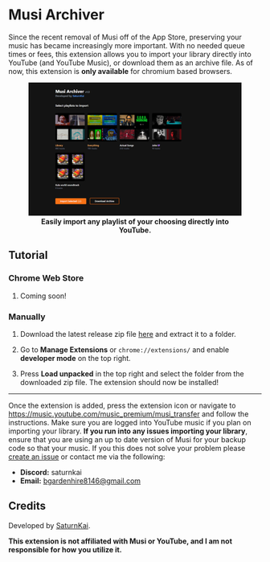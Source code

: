 # Musi Archiver

Since the recent removal of Musi off of the App Store, preserving your music has became increasingly more important. With no needed queue times or fees, this extension allows you to import your library directly into YouTube (and YouTube Music), or download them as an archive file. As of now, this extension is **only available** for chromium based browsers.

<div align="center">
  <figure>
      <img src="https://github.com/SaturnKai/MusiArchiver/blob/main/screenshots/promo1.jpg?raw=true" alt="Promo." />
    <figcaption>
      <b align="center">
        Easily import any playlist of your choosing directly into YouTube.
      </b>
    </figcaption>
  </figure>
</div>

## Tutorial

### Chrome Web Store

1. Coming soon!

### Manually

1. Download the latest release zip file [here](https://github.com/SaturnKai/MusiArchiver/releases) and extract it to a folder.

2. Go to **Manage Extensions** or `chrome://extensions/` and enable **developer mode** on the top right.

3. Press **Load unpacked** in the top right and select the folder from the downloaded zip file. The extension should now be installed!

---

Once the extension is added, press the extension icon or navigate to https://music.youtube.com/music_premium/musi_transfer and follow the instructions. Make sure you are logged into YouTube music if you plan on importing your library. **If you run into any issues importing your library**, ensure that you are using an up to date version of Musi for your backup code so that your music. If you this does not solve your problem please [create an issue](https://github.com/SaturnKai/MusiArchiver/issues) or contact me via the following:

- **Discord:** saturnkai
- **Email:** bgardenhire8146@gmail.com

## Credits

Developed by [SaturnKai](https://saturnkai.dev/).

**This extension is not affiliated with Musi or YouTube, and I am not responsible for how you utilize it.**
